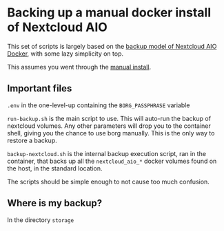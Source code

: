 # Backing up a manual docker install of Nextcloud AIO

This set of scripts is largely based on the [backup model of Nextcloud AIO Docker],
with some lazy simplicity on top.

This assumes you went through the [manual install].

## Important files

`.env` in the one-level-up containing the `BORG_PASSPHRASE` variable

`run-backup.sh` is the main script to use. This will auto-run the backup of
nextcloud volumes. Any other parameters will drop you to the container
shell, giving you the chance to use borg manually. This is the only way
to restore a backup.

`backup-nextcloud.sh` is the internal backup execution script, ran in the container,
that backs up all the `nextcloud_aio_*` docker volumes found on the host, in the
standard location.

The scripts should be simple enough to not cause too much confusion.

## Where is my backup?

In the directory `storage`

[manual install]: https://github.com/nextcloud/all-in-one/tree/main/manual-install
[backup model of Nextcloud AIO Docker]: https://github.com/nextcloud/all-in-one/tree/main/Containers/borgbackup

